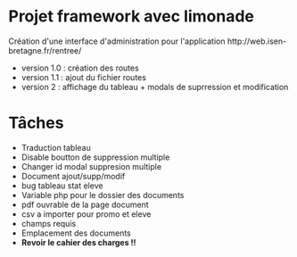 <h1>Projet framework avec limonade</h1>
Création d'une interface d'administration pour l'application http://web.isen-bretagne.fr/rentree/
<br/>
<ul>
	<li>version 1.0 : création des routes</li>
	<li>version 1.1 : ajout du fichier routes</li>
	<li>version 2 : affichage du tableau + modals de suprression et modification</li>
</ul>
<h1>Tâches</h1>

<ul>
	<li>Traduction tableau</li>
	<li>Disable boutton de suppression multiple</li>
	<li>Changer id modal suppresion multiple</li>
	<li>Document ajout/supp/modif</li>
	<li>bug tableau stat eleve</li>
	<li>Variable php pour le dossier des documents</li>
	<li>pdf ouvrable de la page document</li>
	<li>csv a importer pour promo et eleve</li>
	<li>champs requis</li>
	<li>Emplacement des documents</li>
	<li><strong>Revoir le cahier des charges !!</strong></li>
</ul>
